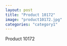```yaml
---
layout: post
title: "Product 10172"
image: "product10172.jpg"
categories: "category1"
---
```

Product 10172
